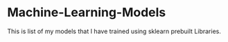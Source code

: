 # Machine-Learning-Models
This is list of my models that I have trained using sklearn prebuilt Libraries.
